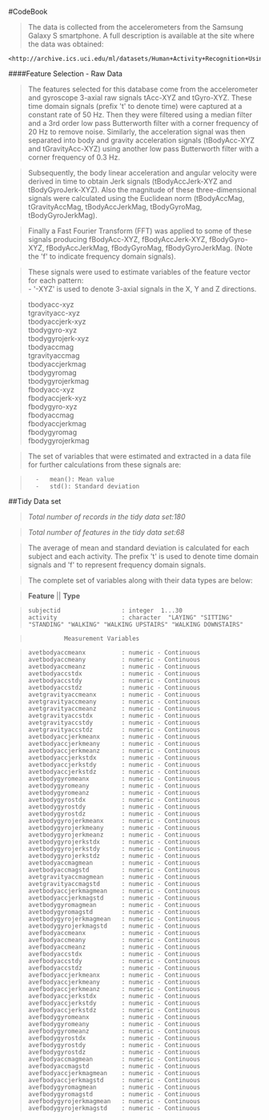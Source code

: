

#CodeBook




>The data is collected from the accelerometers from the Samsung Galaxy S smartphone. A full description is available at the site where the data was obtained:

	<http://archive.ics.uci.edu/ml/datasets/Human+Activity+Recognition+Using+Smartphones>

 
####Feature Selection - Raw Data


>The features selected for this database come from the accelerometer and gyroscope 3-axial raw signals tAcc-XYZ and tGyro-XYZ. These time domain signals (prefix 't' to denote time) were captured at a constant rate of 50 Hz. Then they were filtered using a median filter and a 3rd order low pass Butterworth filter with a corner frequency of 20 Hz to remove noise. Similarly, the acceleration signal was then separated into body and gravity acceleration signals (tBodyAcc-XYZ and tGravityAcc-XYZ) using another low pass Butterworth filter with a corner frequency of 0.3 Hz. 

>Subsequently, the body linear acceleration and angular velocity were derived in time to obtain Jerk signals (tBodyAccJerk-XYZ and tBodyGyroJerk-XYZ). Also the magnitude of these three-dimensional signals were calculated using the Euclidean norm (tBodyAccMag, tGravityAccMag, tBodyAccJerkMag, tBodyGyroMag, tBodyGyroJerkMag). 

>Finally a Fast Fourier Transform (FFT) was applied to some of these signals producing fBodyAcc-XYZ, fBodyAccJerk-XYZ, fBodyGyro-XYZ, fBodyAccJerkMag, fBodyGyroMag, fBodyGyroJerkMag. (Note the 'f' to indicate frequency domain signals). 

>These signals were used to estimate variables of the feature vector for each pattern:  
>		-	'-XYZ' is used to denote 3-axial signals in the X, Y and Z directions.

>tbodyacc-xyz  
>tgravityacc-xyz  
>tbodyaccjerk-xyz  
>tbodygyro-xyz  
>tbodygyrojerk-xyz  
>tbodyaccmag  
>tgravityaccmag  
>tbodyaccjerkmag  
>tbodygyromag  
>tbodygyrojerkmag  
>fbodyacc-xyz  
>fbodyaccjerk-xyz  
>fbodygyro-xyz  
>fbodyaccmag  
>fbodyaccjerkmag  
>fbodygyromag  
>fbodygyrojerkmag  

>The set of variables that were estimated and extracted in a data file for further calculations from these signals are: 

>		-	mean(): Mean value  
>		-	std(): Standard deviation  




##Tidy Data set

>*Total number of records in the tidy data set:180*

>*Total number of features in the tidy data set:68*  

>The average of mean and standard deviation is calculated for each subject and each activity. The prefix 't' is used to denote time domain signals and 'f' to represent 
>frequency domain signals.
 
>The complete set of variables along with their data types are below:

>  	__Feature__		   	||				__Type__
 
>	  subjectid             	: integer  1...30  
>	  activity               	: character  "LAYING" "SITTING" "STANDING" "WALKING" "WALKING UPSTAIRS" "WALKING DOWNSTAIRS"

>				Measurement Variables
   
>	  avetbodyaccmeanx       	: numeric - Continuous   
>	  avetbodyaccmeany       	: numeric - Continuous   
>	  avetbodyaccmeanz       	: numeric - Continuous   
>	  avetbodyaccstdx        	: numeric - Continuous   
>	  avetbodyaccstdy        	: numeric - Continuous   
>	  avetbodyaccstdz        	: numeric - Continuous   
>	  avetgravityaccmeanx    	: numeric - Continuous   
>	  avetgravityaccmeany    	: numeric - Continuous   
>	  avetgravityaccmeanz    	: numeric - Continuous   
>	  avetgravityaccstdx     	: numeric - Continuous   
>	  avetgravityaccstdy     	: numeric - Continuous   
>	  avetgravityaccstdz     	: numeric - Continuous   
>	  avetbodyaccjerkmeanx   	: numeric - Continuous   
>	  avetbodyaccjerkmeany   	: numeric - Continuous   
>	  avetbodyaccjerkmeanz   	: numeric - Continuous  
>	  avetbodyaccjerkstdx    	: numeric - Continuous    
>	  avetbodyaccjerkstdy    	: numeric - Continuous  
>	  avetbodyaccjerkstdz    	: numeric - Continuous  
>	  avetbodygyromeanx      	: numeric - Continuous  
>	  avetbodygyromeany      	: numeric - Continuous  
>	  avetbodygyromeanz      	: numeric - Continuous  
>	  avetbodygyrostdx       	: numeric - Continuous  
>	  avetbodygyrostdy       	: numeric - Continuous  
>	  avetbodygyrostdz       	: numeric - Continuous  
>	  avetbodygyrojerkmeanx  	: numeric - Continuous  
>	  avetbodygyrojerkmeany  	: numeric - Continuous  
>	  avetbodygyrojerkmeanz  	: numeric - Continuous  
>	  avetbodygyrojerkstdx   	: numeric - Continuous  
>	  avetbodygyrojerkstdy   	: numeric - Continuous  
>	  avetbodygyrojerkstdz   	: numeric - Continuous  
>	  avetbodyaccmagmean     	: numeric - Continuous  
>	  avetbodyaccmagstd      	: numeric - Continuous  
>	  avetgravityaccmagmean  	: numeric - Continuous  
>	  avetgravityaccmagstd   	: numeric - Continuous  
>	  avetbodyaccjerkmagmean 	: numeric - Continuous  
>	  avetbodyaccjerkmagstd  	: numeric - Continuous  
>	  avetbodygyromagmean    	: numeric - Continuous  
>	  avetbodygyromagstd     	: numeric - Continuous  
>	  avetbodygyrojerkmagmean	: numeric - Continuous  
>	  avetbodygyrojerkmagstd 	: numeric - Continuous  
>	  avefbodyaccmeanx       	: numeric - Continuous  
>	  avefbodyaccmeany       	: numeric - Continuous  
>	  avefbodyaccmeanz       	: numeric - Continuous  
>	  avefbodyaccstdx        	: numeric - Continuous  
>	  avefbodyaccstdy        	: numeric - Continuous  
>	  avefbodyaccstdz        	: numeric - Continuous  
>	  avefbodyaccjerkmeanx   	: numeric - Continuous  
>	  avefbodyaccjerkmeany   	: numeric - Continuous  
>	  avefbodyaccjerkmeanz   	: numeric - Continuous  
>	  avefbodyaccjerkstdx    	: numeric - Continuous  
>	  avefbodyaccjerkstdy    	: numeric - Continuous  
>	  avefbodyaccjerkstdz    	: numeric - Continuous  
>	  avefbodygyromeanx      	: numeric - Continuous  
>	  avefbodygyromeany      	: numeric - Continuous  
>	  avefbodygyromeanz      	: numeric - Continuous  
>	  avefbodygyrostdx       	: numeric - Continuous  
>	  avefbodygyrostdy       	: numeric - Continuous  
>	  avefbodygyrostdz       	: numeric - Continuous  
>	  avefbodyaccmagmean     	: numeric - Continuous  
>	  avefbodyaccmagstd      	: numeric - Continuous  
>	  avefbodyaccjerkmagmean 	: numeric - Continuous  
>	  avefbodyaccjerkmagstd  	: numeric - Continuous  
>	  avefbodygyromagmean    	: numeric - Continuous  
>	  avefbodygyromagstd     	: numeric - Continuous  
>	  avefbodygyrojerkmagmean	: numeric - Continuous  
>	  avefbodygyrojerkmagstd 	: numeric - Continuous  